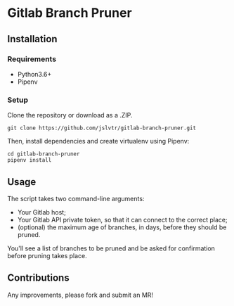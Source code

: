 # Gitlab Branch Pruner

## Installation

### Requirements

* Python3.6+
* Pipenv

### Setup

Clone the repository or download as a .ZIP.

```
git clone https://github.com/jslvtr/gitlab-branch-pruner.git
```

Then, install dependencies and create virtualenv using Pipenv:

```
cd gitlab-branch-pruner
pipenv install
```


## Usage

The script takes two command-line arguments:

* Your Gitlab host;
* Your Gitlab API private token, so that it can connect to the correct place;
* (optional) the maximum age of branches, in days, before they should be pruned.

You'll see a list of branches to be pruned and be asked for confirmation before pruning takes place.

## Contributions

Any improvements, please fork and submit an MR!
